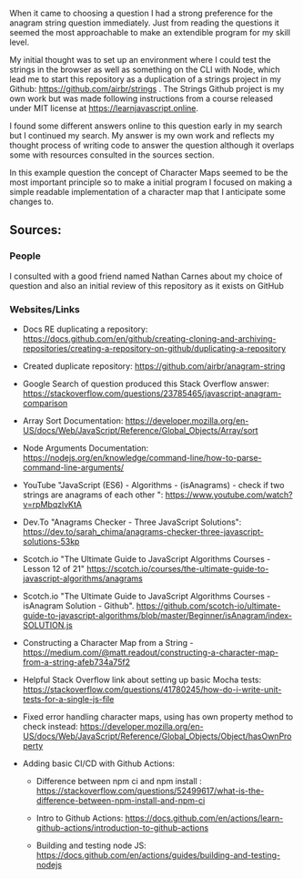 
When it came to choosing a question I had a strong preference for the anagram string question immediately. Just from reading the questions it seemed the most approachable to make an extendible program for my skill level.

My initial thought was to set up an environment where I could test the strings in the browser as well as something on the CLI with Node, which lead me to start this repository as a duplication of a strings project in my Github: https://github.com/airbr/strings . The Strings Github project is my own work but was made following instructions from a course released under MIT license at https://learnjavascript.online.

I found some different answers online to this question early in my search but I continued my search. My answer is my own work and reflects my thought process of writing code to answer the question although it overlaps some with resources consulted in the sources section. 

In this example question the concept of Character Maps seemed to be the most important principle so to make a initial program I focused on making a simple readable implementation of a character map that I anticipate some changes to.

Sources:
--

### People

I consulted with a good friend named Nathan Carnes about my choice of question and also an initial review of this repository as it exists on GitHub


### Websites/Links

* Docs RE duplicating a repository: https://docs.github.com/en/github/creating-cloning-and-archiving-repositories/creating-a-repository-on-github/duplicating-a-repository

* Created duplicate repository: https://github.com/airbr/anagram-string

* Google Search of question produced this Stack Overflow answer: https://stackoverflow.com/questions/23785465/javascript-anagram-comparison

* Array Sort Documentation: https://developer.mozilla.org/en-US/docs/Web/JavaScript/Reference/Global_Objects/Array/sort

* Node Arguments Documentation: https://nodejs.org/en/knowledge/command-line/how-to-parse-command-line-arguments/

* YouTube "JavaScript (ES6) - Algorithms - (isAnagrams) - check if two strings are anagrams of each other
": https://www.youtube.com/watch?v=rpMbqzlvKtA

* Dev.To "Anagrams Checker - Three JavaScript Solutions": https://dev.to/sarah_chima/anagrams-checker-three-javascript-solutions-53kp

* Scotch.io "The Ultimate Guide to JavaScript Algorithms Courses - Lesson 12 of 21" https://scotch.io/courses/the-ultimate-guide-to-javascript-algorithms/anagrams

* Scotch.io "The Ultimate Guide to JavaScript Algorithms Courses - isAnagram Solution - Github". https://github.com/scotch-io/ultimate-guide-to-javascript-algorithms/blob/master/Beginner/isAnagram/index-SOLUTION.js

* Constructing a Character Map from a String - https://medium.com/@matt.readout/constructing-a-character-map-from-a-string-afeb734a75f2

* Helpful Stack Overflow link about setting up basic Mocha tests: https://stackoverflow.com/questions/41780245/how-do-i-write-unit-tests-for-a-single-js-file

* Fixed error handling character maps, using has own property method to check instead: https://developer.mozilla.org/en-US/docs/Web/JavaScript/Reference/Global_Objects/Object/hasOwnProperty

* Adding basic CI/CD with Github Actions:

    * Difference between npm ci and npm install : https://stackoverflow.com/questions/52499617/what-is-the-difference-between-npm-install-and-npm-ci

    * Intro to Github Actions: https://docs.github.com/en/actions/learn-github-actions/introduction-to-github-actions

    * Building and testing node JS: https://docs.github.com/en/actions/guides/building-and-testing-nodejs